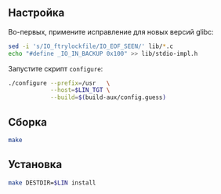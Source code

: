 <package-info :package="package" showsbu></package-info>

<script>
		new Vue({
		el: '#main',
		data: { package: {} },
		mounted: function () {
				this.getPackage('m4');
		},
		methods: {
			getPackage: function(name) {
					getPackage(name)
					.then(response => this.package = response);
			},
		}
  })
</script>

## Настройка

Во-первых, примените исправление для новых версий glibc:

```bash
sed -i 's/IO_ftrylockfile/IO_EOF_SEEN/' lib/*.c
echo "#define _IO_IN_BACKUP 0x100" >> lib/stdio-impl.h
```

Запустите скрипт `configure`:

```bash
./configure --prefix=/usr   \
            --host=$LIN_TGT \
            --build=$(build-aux/config.guess)
```

## Сборка

```bash
make
```

## Установка
```bash
make DESTDIR=$LIN install
```
